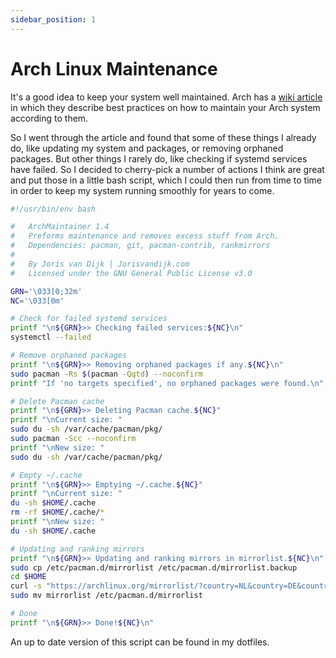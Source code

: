 ```yaml
---
sidebar_position: 1
---
```


# Arch Linux Maintenance
It's a good idea to keep your system well maintained. Arch has a [wiki article](https://wiki.archlinux.org/title/system_maintenance) in which they describe best practices on how to maintain your Arch system according to them. 

So I went through the article and found that some of these things I already do, like updating my system and packages, or removing orphaned packages. But other things I rarely do, like checking if systemd services have failed. So I decided to cherry-pick a number of actions I think are great and put those in a little bash script, which I could then run from time to time in order to keep my system running smoothly for years to come.

```bash showLineNumbers
#!/usr/bin/env bash

#	ArchMaintainer 1.4
#	Preforms maintenance and removes excess stuff from Arch. 
#	Dependencies: pacman, git, pacman-contrib, rankmirrors
#
#	By Joris van Dijk | Jorisvandijk.com
#	Licensed under the GNU General Public License v3.0

GRN='\033[0;32m'
NC='\033[0m'

# Check for failed systemd services 
printf "\n${GRN}>> Checking failed services:${NC}\n"
systemctl --failed

# Remove orphaned packages
printf "\n${GRN}>> Removing orphaned packages if any.${NC}\n"
sudo pacman -Rs $(pacman -Qqtd) --noconfirm
printf "If 'no targets specified', no orphaned packages were found.\n"

# Delete Pacman cache
printf "\n${GRN}>> Deleting Pacman cache.${NC}"
printf "\nCurrent size: "
sudo du -sh /var/cache/pacman/pkg/
sudo pacman -Scc --noconfirm
printf "\nNew size: "
sudo du -sh /var/cache/pacman/pkg/

# Empty ~/.cache
printf "\n${GRN}>> Emptying ~/.cache.${NC}"
printf "\nCurrent size: "
du -sh $HOME/.cache
rm -rf $HOME/.cache/*
printf "\nNew size: "
du -sh $HOME/.cache

# Updating and ranking mirrors
printf "\n${GRN}>> Updating and ranking mirrors in mirrorlist.${NC}\n"
sudo cp /etc/pacman.d/mirrorlist /etc/pacman.d/mirrorlist.backup
cd $HOME
curl -s "https://archlinux.org/mirrorlist/?country=NL&country=DE&country=FR&country=BE&protocol=https&use_mirror_status=on" | sed -e 's/^#Server/Server/' -e '/^#/d' | rankmirrors -n 5 - > mirrorlist
sudo mv mirrorlist /etc/pacman.d/mirrorlist

# Done
printf "\n${GRN}>> Done!${NC}\n"

```

An up to date version of this script can be found in my dotfiles.
